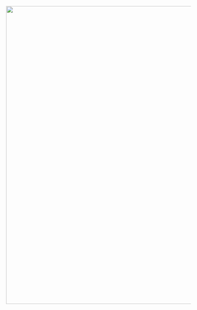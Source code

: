 
<div align=center>

<img width="1173" height="812" alt="image" src="https://github.com/user-attachments/assets/e384b37c-144e-4f02-af20-82e9f04c7196" />



